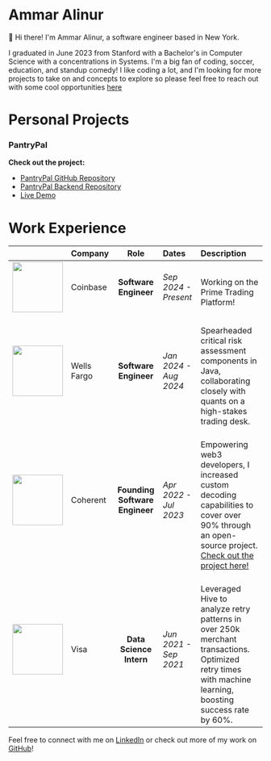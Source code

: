 # Ammar Alinur

👋 Hi there! I'm Ammar Alinur, a software engineer based in New York. 

I graduated in June 2023 from Stanford with a Bachelor's in Computer Science with a concentrations in Systems. I'm a big fan of coding, soccer, education, and standup comedy! I like coding a lot, and I'm looking for more projects to take on and concepts to explore so please feel free to reach out with some cool opportunities [here](mailto:alinurammar@gmail.com)
 
# Personal Projects
### PantryPal
**Check out the project:**
- [PantryPal GitHub Repository](https://github.com/alinurammar/recipe-creator)
- [PantryPal Backend Repository](https://github.com/alinurammar/recipe-generator-backend)
- [Live Demo](https://recipe-creator-pi.vercel.app/about-us)


# Work Experience
| | Company | Role | Dates | Description |
| ------- | :--- | :---: | :---- | :---------------- |
| <img src="https://pbs.twimg.com/profile_images/1484586799921909764/A9yYenz3_400x400.png" style="width: 100px; height: auto;"> | Coinbase | **Software Engineer** | *Sep 2024 - Present* | <br>Working on the Prime Trading Platform! <br>|
| <img src="https://upload.wikimedia.org/wikipedia/commons/thumb/b/b3/Wells_Fargo_Bank.svg/1200px-Wells_Fargo_Bank.svg.png" style="width: 100px; height: auto;"> | Wells Fargo | **Software Engineer** | *Jan 2024 - Aug 2024* | <br>Spearheaded critical risk assessment components in Java, collaborating closely with quants on a high-stakes trading desk. <br>|
| <img src="https://pbs.twimg.com/profile_images/1584637136573272068/tO3cg1LF_400x400.jpg" style="width: 100px; height: auto;"> | Coherent | **Founding Software Engineer** | *Apr 2022 - Jul 2023* | <br>Empowering web3 developers, I increased custom decoding capabilities to cover over 90% through an open-source project. [Check out the project here!](https://github.com/coherentdevs)<br> |
| <img src="https://1000logos.net/wp-content/uploads/2021/11/VISA-logo.png" style="width: 100px; height: auto;"> |  Visa | **Data Science Intern** | *Jun 2021 - Sep 2021* | <br>Leveraged Hive to analyze retry patterns in over 250k merchant transactions. Optimized retry times with machine learning, boosting success rate by 60%.<br> |

Feel free to connect with me on [LinkedIn](https://linkedin.com/in/ammar-alinur) or check out more of my work on [GitHub](https://github.com/alinurammar)!
